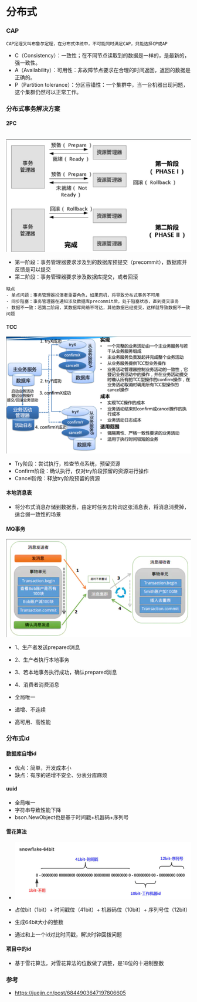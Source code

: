 # 分布式

### CAP

```
CAP定理又叫布鲁尔定理，在分布式体统中，不可能同时满足CAP，只能选择CP或AP
```

- C（Consistency）：一致性；在不同节点读取到的数据是一样的，是最新的，强一致性。
- A（Availability）：可用性：非故障节点要求在合理的时间返回，返回的数据是正确的。
- P（Partition tolerance）：分区容错性：一个集群中，当一台机器出现问题，这个集群仍然可以正常工作。

### 分布式事务解决方案

#### 2PC

​			![](https://raw.githubusercontent.com/li-zeyuan/access/master/img/20210306203256.png)

- 第一阶段：事务管理器要求涉及到的数据库预提交（precommit），数据库并反馈是可以提交
- 第二阶段：事务管理器要求涉及数据库提交，或者回滚

````
缺点
- 单点问题：事务管理器扮演者重要角色，如果宕机，将导致分布式事务不可用
- 同步阻塞：事务管理器在通知涉及数据库precommit后，处于阻塞状态，直到提交事务
- 数据不一致：若第二阶段，某数据库网络不可达，其他数据已经提交，这样就导致数据不一致问题
````

#### TCC

![](https://raw.githubusercontent.com/li-zeyuan/access/master/img/20210306204938.png)

- Try阶段：尝试执行，检查节点系统，预留资源
- Confirm阶段：确认执行，仅对try阶段预留的资源进行操作
- Cancel阶段：释放try阶段预留的资源

#### 本地消息表

- 将分布式消息存储到数据表，由定时任务去轮询这张消息表，将消息消费掉，适合弱一致性的场景

#### MQ事务

![](https://raw.githubusercontent.com/li-zeyuan/access/master/img/20210306210120.png)

- 1、生产者发送prepared消息
- 2、生产者执行本地事务
- 3、若本地事务执行成功，确认prepared消息
- 4、消费者消费消息

- 全局唯一
- 递增、不连续
- 高可用、高性能

### 分布式id

#### 数据库自增id

- 优点：简单，开发成本小
- 缺点：有序的递增不安全、分表分库麻烦

#### uuid

- 全局唯一
- 字符串导致性能下降
- bson.NewObject也是基于时间戳+机器码+序列号

#### 雪花算法

- ![](https://raw.githubusercontent.com/li-zeyuan/access/master/img/20210203110553.png)

- 占位bit（1bit）+ 时间戳位（41bit）+ 机器码位（10bit）+ 序列号位（12bit）
- 生成64bit大小的整数
- 通过和上一个id对比时间戳，解决时钟回拨问题

#### 项目中的id

- 基于雪花算法，对雪花算法的位数做了调整，是18位的十进制整数

### 参考

- https://juejin.cn/post/6844903647197806605